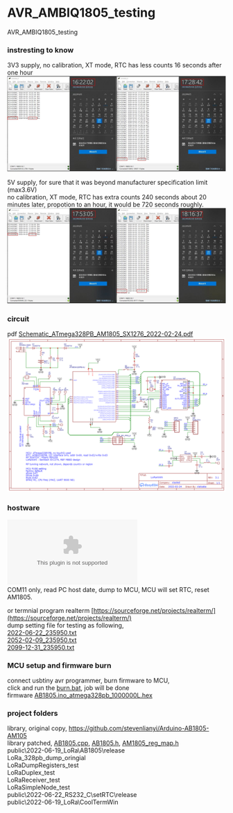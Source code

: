 # AVR_AMBIQ1805_testing
AVR_AMBIQ1805_testing


### instresting to know
3V3 supply, no calibration, XT mode, RTC has less counts 16 seconds after one hour  
![3V3_slow_RTC.JPG](3V3_slow_RTC.JPG)  


5V supply, for sure that it was beyond manufacturer specification limit (max3.6V)  
no calibration, XT mode, RTC has extra counts 240 seconds about 20 minutes later, propotion to an hour, it would be 720 seconds roughly.
![5V_fast_RTC.JPG](5V_fast_RTC.JPG)  

### circuit
pdf [Schematic_ATmega328PB_AM1805_SX1276_2022-02-24.pdf](Schematic_ATmega328PB_AM1805_SX1276_2022-02-24.pdf)  
![Schematic_ATmega328PB_AM1805_SX1276_2022-02-24.png](Schematic_ATmega328PB_AM1805_SX1276_2022-02-24.png)  


### hostware  
![setRTC.exe](setRTC.exe)  
COM11 only, read PC host date, dump to MCU, MCU will set RTC, reset AM1805.  

or termnial program realterm [https://sourceforge.net/projects/realterm/](https://sourceforge.net/projects/realterm/)  
dump setting file for testing as following,   
[2022-06-22_235950.txt](2022-06-22_235950.txt)  
[2052-02-09_235950.txt](2052-02-09_235950.txt)  
[2099-12-31_235950.txt](2099-12-31_235950.txt)  


### MCU setup and firmware burn  
connect usbtiny avr programmer, burn firmware to MCU,  
click and run the [burn.bat](burn.bat), job will be done   
firmware [AB1805.ino_atmega328pb_1000000L.hex](AB1805.ino_atmega328pb_1000000L.hex)  


### project folders
library, original copy, https://github.com/stevenlianyi/Arduino-AB1805-AM105  
library patched, 
[AB1805.cpp](AB1805.cpp), [AB1805.h](AB1805.h), [AM1805_reg_map.h](AM1805_reg_map.h)  
public\2022-06-19_LoRa\AB1805\release  
LoRa_328pb_dump_oringial  
LoRaDumpRegisters_test  
LoRaDuplex_test  
LoRaReceiver_test  
LoRaSimpleNode_test  
public\2022-06-22_RS232_C\setRTC\release  
public\2022-06-19_LoRa\CoolTermWin  



